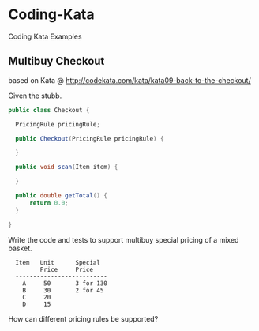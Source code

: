 # Coding-Kata
Coding Kata Examples

## Multibuy Checkout
based on Kata @ http://codekata.com/kata/kata09-back-to-the-checkout/

Given the stubb.

```java
public class Checkout {

  PricingRule pricingRule;

  public Checkout(PricingRule pricingRule) {

  }

  public void scan(Item item) {

  }

  public double getTotal() {
      return 0.0;
  }

}
```

Write the code and tests to support multibuy special pricing of a mixed basket.

```
  Item   Unit      Special
         Price     Price
  --------------------------
    A     50       3 for 130
    B     30       2 for 45
    C     20
    D     15
```

How can different pricing rules be supported?
